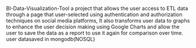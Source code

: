 BI-Data-Visualization-Tool a project that allows the user access to ETL data through a page that user-selected using authentication and authorization techniques on social media platforms, It also transforms user data to graphs to enhance the user decision making using Google Charts and allow the user to save the data as a report to use it again for comparison over time. user datasaved in mongodb(NOSQL)
